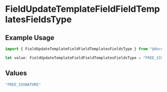 # FieldUpdateTemplateFieldFieldTemplatesFieldsType

## Example Usage

```typescript
import { FieldUpdateTemplateFieldFieldTemplatesFieldsType } from "@documenso/sdk-typescript/models/operations";

let value: FieldUpdateTemplateFieldFieldTemplatesFieldsType = "FREE_SIGNATURE";
```

## Values

```typescript
"FREE_SIGNATURE"
```